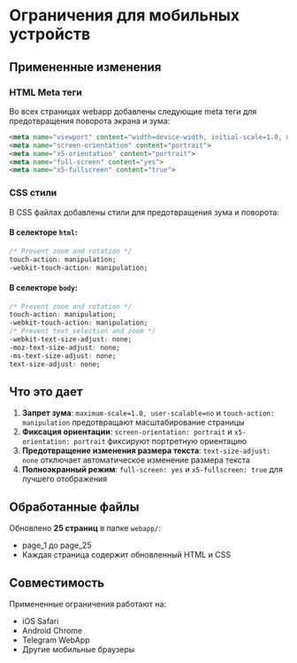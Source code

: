 # Ограничения для мобильных устройств

## Примененные изменения

### HTML Meta теги
Во всех страницах webapp добавлены следующие meta теги для предотвращения поворота экрана и зума:

```html
<meta name="viewport" content="width=device-width, initial-scale=1.0, maximum-scale=1.0, user-scalable=no, viewport-fit=cover">
<meta name="screen-orientation" content="portrait">
<meta name="x5-orientation" content="portrait">
<meta name="full-screen" content="yes">
<meta name="x5-fullscreen" content="true">
```

### CSS стили
В CSS файлах добавлены стили для предотвращения зума и поворота:

#### В селекторе `html`:
```css
/* Prevent zoom and rotation */
touch-action: manipulation;
-webkit-touch-action: manipulation;
```

#### В селекторе `body`:
```css
/* Prevent zoom and rotation */
touch-action: manipulation;
-webkit-touch-action: manipulation;
/* Prevent text selection and zoom */
-webkit-text-size-adjust: none;
-moz-text-size-adjust: none;
-ms-text-size-adjust: none;
text-size-adjust: none;
```

## Что это дает

1. **Запрет зума**: `maximum-scale=1.0, user-scalable=no` и `touch-action: manipulation` предотвращают масштабирование страницы
2. **Фиксация ориентации**: `screen-orientation: portrait` и `x5-orientation: portrait` фиксируют портретную ориентацию
3. **Предотвращение изменения размера текста**: `text-size-adjust: none` отключает автоматическое изменение размера текста
4. **Полноэкранный режим**: `full-screen: yes` и `x5-fullscreen: true` для лучшего отображения

## Обработанные файлы

Обновлено **25 страниц** в папке `webapp/`:
- page_1 до page_25
- Каждая страница содержит обновленный HTML и CSS

## Совместимость

Примененные ограничения работают на:
- iOS Safari
- Android Chrome
- Telegram WebApp
- Другие мобильные браузеры 